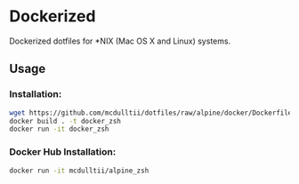 Dockerized
========

Dockerized dotfiles for \*NIX (Mac OS X and Linux) systems.

Usage
------------

### Installation:

```bash
wget https://github.com/mcdulltii/dotfiles/raw/alpine/docker/Dockerfile
docker build . -t docker_zsh
docker run -it docker_zsh
```

### Docker Hub Installation:

```bash
docker run -it mcdulltii/alpine_zsh
```
